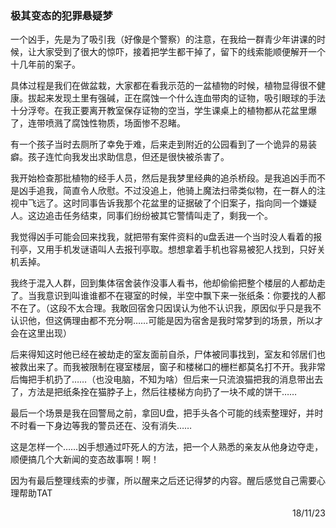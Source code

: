 ### 极其变态的犯罪悬疑梦

一个凶手，先是为了吸引我（好像是个警察）的注意，在我给一群青少年讲课的时候，让大家受到了很大的惊吓，接着把学生都干掉了，留下的线索能顺便解开一个十几年前的案子。

具体过程是我们在做盆栽，大家都在看我示范的一盆植物的时候，植物显得很不健康。拔起来发现土里有强碱，正在腐蚀一个什么连血带肉的证物，吸引眼球的手法十分浮夸。在我正要离开教室保存证物的空当，学生课桌上的植物都从花盆里爆了，连带喷溅了腐蚀性物质，场面惨不忍睹。

有一个孩子当时去厕所了幸免于难，后来走到附近的公园看到了一个诡异的易装癖。孩子连忙向我发出求助信息，但还是很快被杀害了。

我开始检查那批植物的经手人员，然后是我梦里经典的追杀桥段。是我追凶手而不是凶手追我，简直令人欣慰。不过没追上，他骑上魔法扫帚类似物，在一群人的注视中飞远了。这时同事告诉我那个花盆里的证据破了个旧案子，指向同一个嫌疑人。这边追击任务结束，同事们纷纷被其它警情叫走了，剩我一个。

我觉得凶手可能会回来找我，就把带有案件资料的u盘丢进一个当时没人看着的报刊亭，又用手机发谜语叫人去报刊亭取。想想拿着手机也容易被犯人找到，只好关机丢掉。

我终于混入人群，回到集体宿舍装作没事人看书，他却偷偷把整个楼层的人都劫走了。当我意识到叫谁谁都不在寝室的时候，半空中飘下来一张纸条：你要找的人都不在了。（这段不太合理。我敢回宿舍只因误认为他不认识我，原因似乎只是我不认识他，但这俩理由都不充分啊……可能是因为宿舍是我时常梦到的场景，所以才会在这里出现）

后来得知这时他已经在被劫走的室友面前自杀，尸体被同事找到，室友和邻居们也被救出来了。而我被限制在寝室楼层，窗子和楼梯口的栅栏都莫名打不开。我非常后悔把手机扔了……（也没电脑，不知为啥）但后来一只流浪猫把我的消息带出去了，方法是把纸条拴在猫脖子上，然后往楼梯方向扔了一块不咸的饼干……

最后一个场景是我在回警局之前，拿回U盘，把手头各个可能的线索整理好，并时不时看一下身边等我的警员还在、没有消失……

这是怎样一个……凶手想通过吓死人的方法，把一个人熟悉的亲友从他身边夺走，顺便搞几个大新闻的变态故事啊！啊！

因为有最后整理线索的步骤，所以醒来之后还记得梦的内容。醒后感觉自己需要心理帮助TAT

<p align="right">18/11/23</p>